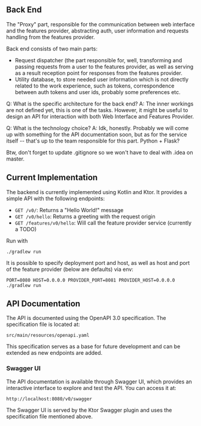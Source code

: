 ## Back End

The "Proxy" part, responsible for the communication between web interface and the features provider, abstracting auth, user information and requests handling from the features provider.

Back end consists of two main parts:
* Request dispatcher (the part responsible for, well, transforming and passing requests from a user to the features provider, as well as serving as a result reception point for responses from the features provider. 
* Utility database, to store needed user information which is not directly related to the work experience, such as tokens, correspondence between auth tokens and user ids, probably some preferences etc.

Q: What is the specific architecture for the back end?
A: The inner workings are not defined yet, this is one of the tasks. However, it might be useful to design an API for interaction with both Web Interface and Features Provider.

Q: What is the technology choice? 
A: Idk, honestly. Probably we will come up with something for the API documentation soon, but as for the service itself -- that's up to the team responsible for this part. Python + Flask?

Btw, don't forget to update .gitignore so we won't have to deal with .idea on master.

## Current Implementation

The backend is currently implemented using Kotlin and Ktor. It provides a simple API with the following endpoints:
- `GET /v0/`: Returns a "Hello World!" message
- `GET /v0/hello`: Returns a greeting with the request origin
- `GET /features/v0/hello`: Will call the feature provider service (currently a TODO)

Run with
```
./gradlew run
```

It is possible to specify deployment port and host, as well as host and port of the feature provider 
(below are defaults) via env:
```
PORT=8080 HOST=0.0.0.0 PROVIDER_PORT=8081 PROVIDER_HOST=0.0.0.0 ./gradlew run 
```

## API Documentation

The API is documented using the OpenAPI 3.0 specification. The specification file is located at:
```
src/main/resources/openapi.yaml
```

This specification serves as a base for future development and can be extended as new endpoints are added.

### Swagger UI

The API documentation is available through Swagger UI, which provides an interactive interface to explore and test the API. You can access it at:
```
http://localhost:8080/v0/swagger
```

The Swagger UI is served by the Ktor Swagger plugin and uses the specification file mentioned above.
